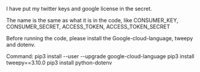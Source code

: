I have put my twitter keys and google license in the secret. 

The name is the same as what it is in the code, like CONSUMER_KEY, CONSUMER_SECRET, ACCESS_TOKEN, ACCESS_TOKEN_SECRET

Before running the code, please install the Google-cloud-language, tweepy and dotenv.

Command:
  pip3 install --user --upgrade google-cloud-language
  pip3 install tweepy==3.10.0
  pip3 install python-dotenv
